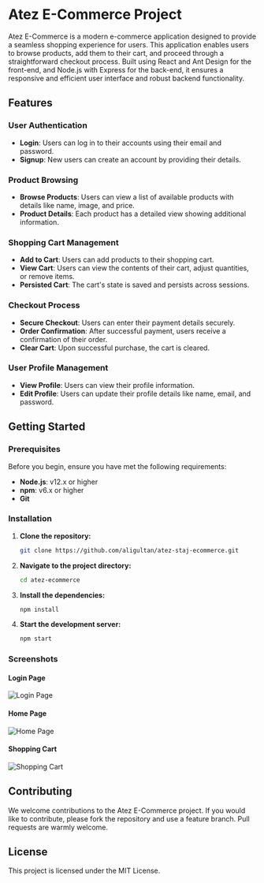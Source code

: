 # Atez E-Commerce Project

Atez E-Commerce is a modern e-commerce application designed to provide a seamless shopping experience for users. This application enables users to browse products, add them to their cart, and proceed through a straightforward checkout process. Built using React and Ant Design for the front-end, and Node.js with Express for the back-end, it ensures a responsive and efficient user interface and robust backend functionality.

## Features

### User Authentication
- **Login**: Users can log in to their accounts using their email and password.
- **Signup**: New users can create an account by providing their details.

### Product Browsing
- **Browse Products**: Users can view a list of available products with details like name, image, and price.
- **Product Details**: Each product has a detailed view showing additional information.

### Shopping Cart Management
- **Add to Cart**: Users can add products to their shopping cart.
- **View Cart**: Users can view the contents of their cart, adjust quantities, or remove items.
- **Persisted Cart**: The cart's state is saved and persists across sessions.

### Checkout Process
- **Secure Checkout**: Users can enter their payment details securely.
- **Order Confirmation**: After successful payment, users receive a confirmation of their order.
- **Clear Cart**: Upon successful purchase, the cart is cleared.

### User Profile Management
- **View Profile**: Users can view their profile information.
- **Edit Profile**: Users can update their profile details like name, email, and password.

## Getting Started

### Prerequisites
Before you begin, ensure you have met the following requirements:
- **Node.js**: v12.x or higher
- **npm**: v6.x or higher
- **Git**

### Installation

1. **Clone the repository:**
    ```sh
    git clone https://github.com/aligultan/atez-staj-ecommerce.git
    ```

2. **Navigate to the project directory:**
    ```sh
    cd atez-ecommerce
    ```

3. **Install the dependencies:**
    ```sh
    npm install
    ```

4. **Start the development server:**
    ```sh
    npm start
    ```

### Screenshots

#### Login Page
![Login Page](./screenshots/loginekrani.png)


#### Home Page
![Home Page](./screenshots/homeekran.png)


#### Shopping Cart
![Shopping Cart](./screenshots/sepetsayfasi.png)


## Contributing

We welcome contributions to the Atez E-Commerce project. If you would like to contribute, please fork the repository and use a feature branch. Pull requests are warmly welcome.

## License

This project is licensed under the MIT License.

